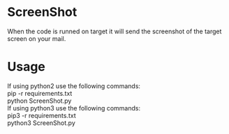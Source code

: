 # ScreenShot
When the code is runned on target it will send the screenshot of the target screen on your mail.
# Usage
If using python2 use the following commands:<br/>
pip -r requirements.txt<br/>
python ScreenShot.py<br/>
If using python3 use the following commands:<br/>
pip3 -r requirements.txt<br/>
python3 ScreenShot.py<br/>
